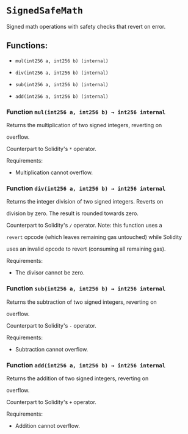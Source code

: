 # `SignedSafeMath`

Signed math operations with safety checks that revert on error.

## Functions:

- `mul(int256 a, int256 b) (internal)`

- `div(int256 a, int256 b) (internal)`

- `sub(int256 a, int256 b) (internal)`

- `add(int256 a, int256 b) (internal)`

### Function `mul(int256 a, int256 b) → int256 internal`

Returns the multiplication of two signed integers, reverting on

overflow.

Counterpart to Solidity's `*` operator.

Requirements:

- Multiplication cannot overflow.

### Function `div(int256 a, int256 b) → int256 internal`

Returns the integer division of two signed integers. Reverts on

division by zero. The result is rounded towards zero.

Counterpart to Solidity's `/` operator. Note: this function uses a

`revert` opcode (which leaves remaining gas untouched) while Solidity

uses an invalid opcode to revert (consuming all remaining gas).

Requirements:

- The divisor cannot be zero.

### Function `sub(int256 a, int256 b) → int256 internal`

Returns the subtraction of two signed integers, reverting on

overflow.

Counterpart to Solidity's `-` operator.

Requirements:

- Subtraction cannot overflow.

### Function `add(int256 a, int256 b) → int256 internal`

Returns the addition of two signed integers, reverting on

overflow.

Counterpart to Solidity's `+` operator.

Requirements:

- Addition cannot overflow.
